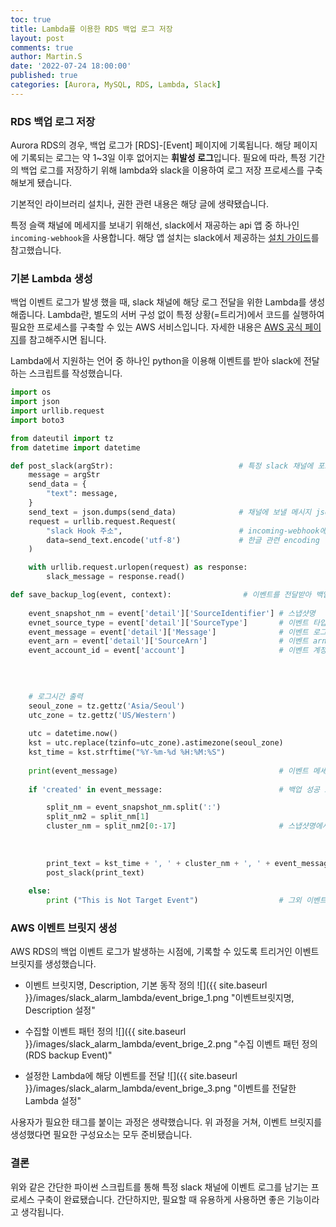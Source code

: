 ```yaml
---
toc: true
title: Lambda를 이용한 RDS 백업 로그 저장
layout: post
comments: true
author: Martin.S
date: '2022-07-24 18:00:00'
published: true
categories: [Aurora, MySQL, RDS, Lambda, Slack]
---
```


### RDS 백업 로그 저장
Aurora RDS의 경우, 백업 로그가 \[RDS\]-\[Event\] 페이지에 기록됩니다. 해당 페이지에 기록되는 로그는 약 1~3일 이후 없어지는 **휘발성 로그**입니다. 
필요에 따라, 특정 기간의 백업 로그를 저장하기 위해 lambda와 slack을 이용하여 로그 저장 프로세스를 구축해보게 됐습니다.

기본적인 라이브러리 설치나, 권한 관련 내용은 해당 글에 생략됐습니다.

특정 슬랙 채널에 메세지를 보내기 위해선, slack에서 재공하는 api 앱 중 하나인 `incoming-webhook`을 사용합니다.
해당 앱 설치는 slack에서 제공하는 [설치 가이드](https://slack.com/intl/ko-kr/help/articles/115005265063-Slack%EC%9A%A9-%EC%88%98%EC%8B%A0-%EC%9B%B9%ED%9B%84%ED%81%AC)를 참고했습니다.

### 기본 Lambda 생성
백업 이벤트 로그가 발생 했을 때, slack 채널에 해당 로그 전달을 위한 Lambda를 생성해줍니다.
Lambda란, 별도의 서버 구성 없이 특정 상황(=트리거)에서 코드를 실행하여 필요한 프로세스를 구축할 수 있는 AWS 서비스입니다.
자세한 내용은 [AWS 공식 페이지](https://docs.aws.amazon.com/ko_kr/lambda/latest/dg/welcome.html)를 참고해주시면 됩니다.

Lambda에서 지원하는 언어 중 하나인 python을 이용해 이벤트를 받아 slack에 전달하는 스크립트를 작성했습니다.

```python
import os
import json
import urllib.request
import boto3

from dateutil import tz
from datetime import datetime

def post_slack(argStr):                            # 특정 slack 채널에 포스팅하는 함수 선언
    message = argStr                      
    send_data = {
        "text": message,
    }
    send_text = json.dumps(send_data)              # 채널에 보낼 메시지 json형식으로 전환
    request = urllib.request.Request(
        "slack Hook 주소",                          # incoming-webhook에서 제공한 url
        data=send_text.encode('utf-8')             # 한글 관련 encoding 
    )

    with urllib.request.urlopen(request) as response:
        slack_message = response.read()

def save_backup_log(event, context):                # 이벤트를 전달받아 백업 로그를 slack 채널에 전달할 메인 함수 선언
    
    event_snapshot_nm = event['detail']['SourceIdentifier'] # 스냅샷명
    evnet_source_type = event['detail']['SourceType']       # 이벤트 타입
    event_message = event['detail']['Message']              # 이벤트 로그
    event_arn = event['detail']['SourceArn']                # 이벤트 arn
    event_account_id = event['account']                     # 이벤트 계정 ID
    
    

        
    # 로그시간 출력
    seoul_zone = tz.gettz('Asia/Seoul')
    utc_zone = tz.gettz('US/Western')
    
    utc = datetime.now()
    kst = utc.replace(tzinfo=utc_zone).astimezone(seoul_zone)
    kst_time = kst.strftime("%Y-%m-%d %H:%M:%S")
    
    print(event_message)                                    # 이벤트 메세지 확인용 print
    
    if 'created' in event_message:                          # 백업 성공 로그일 경우에만, slack 채널에 전달

        split_nm = event_snapshot_nm.split(':')
        split_nm2 = split_nm[1]
        cluster_nm = split_nm2[0:-17]                       # 스냅샷명에서, cluster명 필터링
        
    
        
        print_text = kst_time + ', ' + cluster_nm + ', ' + event_message + ', ' + event_snapshot_nm   # 출력할 메세지 포맷 결정
        post_slack(print_text)
    
    else:
        print ("This is Not Target Event")                  # 그외 이벤트는 람다 로그로만 남도록 설정.
```

### AWS 이벤트 브릿지 생성
AWS RDS의 백업 이벤트 로그가 발생하는 시점에, 기록할 수 있도록 트리거인 이벤트 브릿지를 생성했습니다.

* 이벤트 브릿지명, Description, 기본 동작 정의
![]({{ site.baseurl }}/images/slack_alarm_lambda/event_brige_1.png "이벤트브릿지명, Description 설정"

* 수집할 이벤트 패턴 정의
![]({{ site.baseurl }}/images/slack_alarm_lambda/event_brige_2.png "수집 이벤트 패턴 정의(RDS backup Event)"

* 설정한 Lambda에 해당 이벤트를 전달
![]({{ site.baseurl }}/images/slack_alarm_lambda/event_brige_3.png "이벤트를 전달한 Lambda 설정"

사용자가 필요한 태그를 붙이는 과정은 생략했습니다. 위 과정을 거쳐, 이벤트 브릿지를 생성했다면 필요한 구성요소는 모두 준비됐습니다.


### 결론
위와 같은 간단한 파이썬 스크립트를 통해 특정 slack 채널에 이벤트 로그를 남기는 프로세스 구축이 완료됐습니다.
간단하지만, 필요할 때 유용하게 사용하면 좋은 기능이라고 생각됩니다.